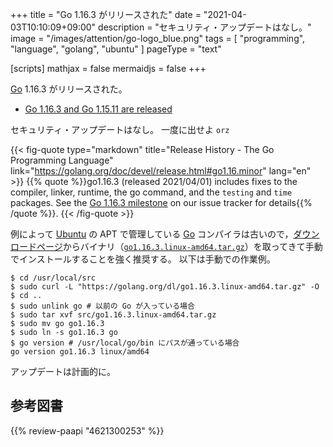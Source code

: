 +++
title = "Go 1.16.3 がリリースされた"
date =  "2021-04-03T10:10:09+09:00"
description = "セキュリティ・アップデートはなし。"
image = "/images/attention/go-logo_blue.png"
tags  = [ "programming", "language", "golang", "ubuntu" ]
pageType = "text"

[scripts]
  mathjax = false
  mermaidjs = false
+++

[Go] 1.16.3 がリリースされた。

- [Go 1.16.3 and Go 1.15.11 are released](https://groups.google.com/g/golang-announce/c/wVRzkWSQpO0/m/EUykHAm0CAAJ)

セキュリティ・アップデートはなし。
一度に出せよ `orz`

{{< fig-quote type="markdown" title="Release History - The Go Programming Language" link="https://golang.org/doc/devel/release.html#go1.16.minor" lang="en" >}}
{{% quote %}}go1.16.3 (released 2021/04/01) includes fixes to the compiler, linker, runtime, the go command, and the `testing` and `time` packages. See the [Go 1.16.3 milestone](https://github.com/golang/go/issues?q=milestone%3AGo1.16.3+label%3ACherryPickApproved) on our issue tracker for details{{% /quote %}}.
{{< /fig-quote >}}

例によって [Ubuntu] の APT で管理している [Go] コンパイラは古いので，[ダウンロードページ](https://golang.org/dl/ "Downloads - The Go Programming Language")からバイナリ（[`go1.16.3.linux-amd64.tar.gz`](https://golang.org/dl/go1.16.3.linux-amd64.tar.gz)）を取ってきて手動でインストールすることを強く推奨する。
以下は手動での作業例。

```text
$ cd /usr/local/src
$ sudo curl -L "https://golang.org/dl/go1.16.3.linux-amd64.tar.gz" -O
$ cd ..
$ sudo unlink go # 以前の Go が入っている場合
$ sudo tar xvf src/go1.16.3.linux-amd64.tar.gz
$ sudo mv go go1.16.3
$ sudo ln -s go1.16.3 go
$ go version # /usr/local/go/bin にパスが通っている場合
go version go1.16.3 linux/amd64
```

アップデートは計画的に。

[Go]: https://go.dev/
[Ubuntu]: https://www.ubuntu.com/ "The leading operating system for PCs, IoT devices, servers and the cloud | Ubuntu"

## 参考図書

{{% review-paapi "4621300253" %}} <!-- プログラミング言語Go -->
